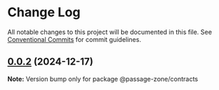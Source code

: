 # Change Log

All notable changes to this project will be documented in this file.
See [Conventional Commits](https://conventionalcommits.org) for commit guidelines.

## [0.0.2](https://github.com/ECHOAD/passagejs/compare/@passage-zone/contracts@0.0.2...@passage-zone/contracts@0.0.2) (2024-12-17)

**Note:** Version bump only for package @passage-zone/contracts

